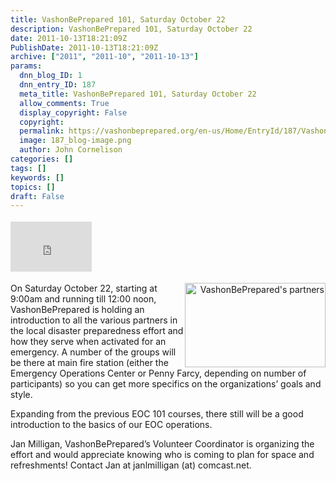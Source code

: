 ```yaml
---
title: VashonBePrepared 101, Saturday October 22
description: VashonBePrepared 101, Saturday October 22
date: 2011-10-13T18:21:09Z
PublishDate: 2011-10-13T18:21:09Z
archive: ["2011", "2011-10", "2011-10-13"]
params:
  dnn_blog_ID: 1
  dnn_entry_ID: 187
  meta_title: VashonBePrepared 101, Saturday October 22
  allow_comments: True
  display_copyright: False
  copyright:
  permalink: https://vashonbeprepared.org/en-us/Home/EntryId/187/VashonBePrepared-101-Saturday-October-22
  image: 187_blog-image.png
  author: John Cornelison
categories: []
tags: []
keywords: []
topics: []
draft: False
---
```


<div class="wlWriterHeaderFooter" style="float:none; margin:0px; padding:4px 0px 4px 0px;"><iframe src="http://www.facebook.com/widgets/like.php?href=http://vashoneoc.org/Blogs/VashonPreparedness/tabid/164/EntryId/187/VashonBePrepared-101-Saturday-October-22.aspx" scrolling="no" frameborder="0" style="border:none; width:130px; height:80px"></iframe></div><p style="text-align: right"><a href="./images/184/Windows-Live-Writer-0369d06f8cf1_B5C3-VBP_%26_Partners_4.gif"><img style="width: 225px; float: right; height: 135px" alt="VashonBePrepared&#39;s partners" src="./images/VBP%20&amp;%20Partners.gif" /></a></p>  <p>On Saturday October 22, starting at 9:00am and running till 12:00 noon, VashonBePrepared is holding an introduction to all the various partners in the local disaster preparedness effort and how they serve when activated for an emergency. A number of the groups will be there at main fire station (either the Emergency Operations Center or Penny Farcy, depending on number of participants) so you can get more specifics on the organizations’ goals and style.</p>  <p>Expanding from the previous EOC 101 courses, there still will be a good introduction to the basics of our EOC operations.</p>  <p>Jan Milligan, VashonBePrepared’s Volunteer Coordinator is organizing the effort and would appreciate knowing who is coming to plan for space and refreshments! Contact Jan at janlmilligan (at) comcast.net.</p>
